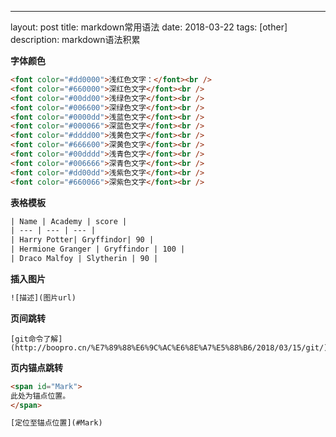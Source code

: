 ---
layout: post
title: markdown常用语法
date: 2018-03-22
tags: [other]
description: markdown语法积累

**字体颜色**
```html
<font color="#dd0000">浅红色文字：</font><br /> 
<font color="#660000">深红色文字</font><br /> 
<font color="#00dd00">浅绿色文字</font><br /> 
<font color="#006600">深绿色文字</font><br /> 
<font color="#0000dd">浅蓝色文字</font><br /> 
<font color="#000066">深蓝色文字</font><br /> 
<font color="#dddd00">浅黄色文字</font><br /> 
<font color="#666600">深黄色文字</font><br /> 
<font color="#00dddd">浅青色文字</font><br /> 
<font color="#006666">深青色文字</font><br /> 
<font color="#dd00dd">浅紫色文字</font><br /> 
<font color="#660066">深紫色文字</font><br /> 
```

**表格模板**

```html
| Name | Academy | score |
| --- | --- | --- | 
| Harry Potter| Gryffindor| 90 | 
| Hermione Granger | Gryffindor | 100 | 
| Draco Malfoy | Slytherin | 90 |
```

**插入图片**
```html
![描述](图片url)
```

**页间跳转**
```
[git命令了解](http://boopro.cn/%E7%89%88%E6%9C%AC%E6%8E%A7%E5%88%B6/2018/03/15/git/)
```

**页内锚点跳转**
```html
<span id="Mark">
此处为锚点位置。
</span>
```
```html
[定位至锚点位置](#Mark)
```






